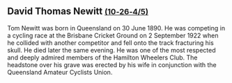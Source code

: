 ## David Thomas Newitt <small>[(10‑26‑4/5)](https://brisbane.discovereverafter.com/profile/31890009 "Go to Memorial Information" )</small>

Tom Newitt was born in Queensland on 30 June 1890. He was competing in a cycling race at the Brisbane Cricket Ground on 2 September 1922 when he collided with another competitor and fell onto the track fracturing his skull. He died later the same evening. He was one of the most respected and deeply admired members of the Hamilton Wheelers Club. The headstone over his grave was erected by his wife in conjunction with the Queensland Amateur Cyclists Union.

